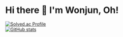 # Hi there 👋 I'm Wonjun, Oh!

[![Solved.ac Profile](http://mazassumnida.wtf/api/v2/generate_badge?boj=owj0421)](https://solved.ac/owj0421/)<br>
[![GitHub stats](https://github-readme-stats.vercel.app/api?username=owj0421)](https://github.com/owj0421/github-readme-stats)
